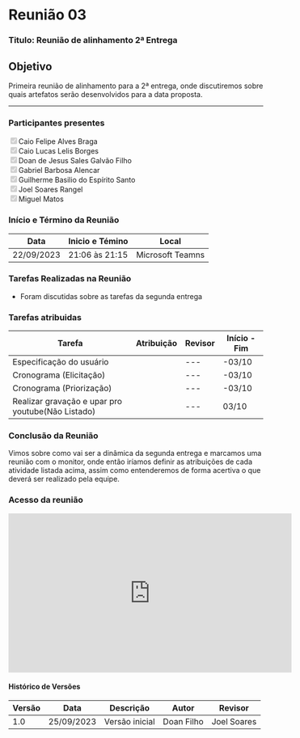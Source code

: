 # **Reunião 03** 
### **Titulo**: Reunião de alinhamento 2ª Entrega

## **Objetivo**
Primeira reunião de alinhamento para a 2ª entrega, onde discutiremos sobre quais artefatos serão desenvolvidos para a data proposta.

---
### **Participantes presentes**
<label><input type="checkbox" checked disabled>Caio Felipe Alves Braga</label><br>
<label><input type="checkbox" checked disabled>Caio Lucas Lelis Borges</label><br>
<label><input type="checkbox" checked disabled>Doan de Jesus Sales Galvão Filho</label><br>
<label><input type="checkbox" checked disabled>Gabriel Barbosa Alencar</label><br>
<label><input type="checkbox" checked disabled>Guilherme Basilio do Espírito Santo</label><br>
<label><input type="checkbox" checked disabled>Joel Soares Rangel</label><br>
<label><input type="checkbox" checked disabled>Miguel Matos</label><br>

### **Início e Término da Reunião**

| Data       | Inicio e Témino | Local            |
|------------|-----------------|------------------|
| 22/09/2023 | 21:06 às 21:15  | Microsoft Teamns |

### **Tarefas Realizadas na Reunião**
- Foram discutidas sobre as tarefas da segunda entrega 
 
### **Tarefas atribuidas** 

| Tarefa | Atribuição | Revisor | Início  -  Fim|
|--------|------------|---------|----------------|
|Especificação do usuário|  | ---| -03/10|
|Cronograma (Elicitação)  |  | --- | -03/10|   
|Cronograma (Priorização)  |  | --- |-03/10|
|Realizar gravação e upar pro youtube(Não Listado) | | --- | 03/10|

### **Conclusão da Reunião**
Vimos sobre como vai ser a dinâmica da segunda entrega e marcamos uma reunião com o monitor, onde então iríamos definir as atribuições de cada atividade listada acima, assim como entenderemos de forma acertiva o que deverá ser realizado pela equipe. 

### **Acesso da reunião**

<iframe width="560" height="315" src="https://www.youtube.com/embed/ftTU7rF3HNQ?si=n4aC8FPyoV3UtMmq" title="YouTube video player" frameborder="0" allow="accelerometer; autoplay; clipboard-write; encrypted-media; gyroscope; picture-in-picture; web-share" allowfullscreen></iframe>

#### Histórico de Versões

| Versão | Data       | Descrição            | Autor          | Revisor        |
|--------|------------|----------------------|----------------|--------------- |
| 1.0    | 25/09/2023 | Versão inicial        | Doan Filho     | Joel Soares |
 